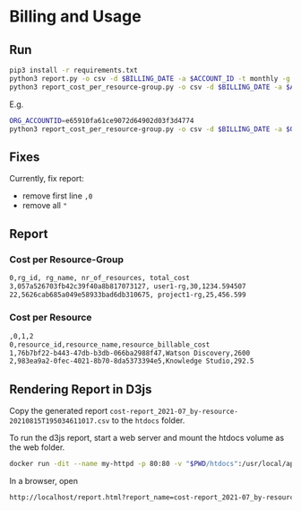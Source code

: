 # Billing and Usage

## Run

```bash
pip3 install -r requirements.txt
python3 report.py -o csv -d $BILLING_DATE -a $ACCOUNT_ID -t monthly -g $GROUP_BY
python3 report_cost_per_resource-group.py -o csv -d $BILLING_DATE -a $ACCOUNT_ID
```

E.g.
```bash
ORG_ACCOUNTID=e65910fa61ce9072d64902d03f3d4774
python3 report_cost_per_resource-group.py -o csv -d $BILLING_DATE -a $ORG_ACCOUNTID
```

## Fixes

Currently, fix report:

* remove first line `,0`
* remove all `"`

## Report

### Cost per Resource-Group

```bash
0,rg_id, rg_name, nr_of_resources, total_cost
3,057a526703fb42c39f40a8b817073127, user1-rg,30,1234.594507
22,5626cab685a049e58933bad6db310675, project1-rg,25,456.599
```

### Cost per Resource

```bash
,0,1,2
0,resource_id,resource_name,resource_billable_cost
1,76b7bf22-b443-47db-b3db-066ba2988f47,Watson Discovery,2600
2,983ea9a2-0fec-4021-8b70-8da5373394e5,Knowledge Studio,292.5
```

## Rendering Report in D3js

Copy the generated report `cost-report_2021-07_by-resource-20210815T195034611017.csv` to the `htdocs` folder.

To run the d3js report, start a web server and mount the htdocs volume as the web folder.

```bash
docker run -dit --name my-httpd -p 80:80 -v "$PWD/htdocs":/usr/local/apache2/htdocs/ httpd:2.4
```

In a browser, open

```bash
http://localhost/report.html?report_name=cost-report_2021-07_by-resource-20210815T195034611017.csv
```
